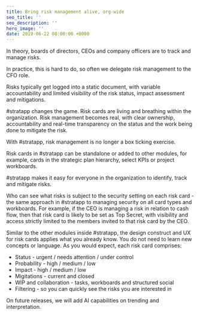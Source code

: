 ```yaml
---
title: Bring risk management alive, org-wide
seo_title: ''
seo_description: ''
hero_image: ''
date: 2019-06-22 08:00:00 +0000
---
```

In theory, boards of directors, CEOs and company officers are to track and manage risks.

In practice, this is hard to do, so often we delegate risk management to the CFO role.

Risks typically get logged into a static document, with variable accountability and limited visibility of the risk status, impact assessment and mitigations.

\#stratapp changes the game. Risk cards are living and breathing within the organization. Risk management becomes real, with clear ownership, accountability and real-time transparency on the status and the work being done to mitigate the risk.

With #stratapp, risk management is no longer a box ticking exercise.

Risk cards in #stratapp can be standalone or added to other modules, for example, cards in the strategic plan hierarchy, select KPIs or project workboards.

\#stratapp makes it easy for everyone in the organization to identify, track and mitigate risks.

  
Who can see what risks is subject to the security setting on each risk card - the same approach in #stratapp to managing security on all card types and workboards. For example, if the CEO is managing a risk in relation to cash flow, then that risk card is likely to be set as Top Secret, with visibility and access strictly limited to the members invited to that risk card by the CEO.

Similar to the other modules inside #stratapp, the design construct and UX for risk cards applies what you already know. You do not need to learn new concepts or language. As you would expect, each risk card comprises:

* Status - urgent / needs attention / under control
* Probability - high / medium / low
* Impact - high / medium / low
* Migitations - current and closed
* WIP and collaboration - tasks, workboards and structured social
* Filtering - so you can quickly see the risks you are interested in

On future releases, we will add AI capabilities on trending and interpretation.